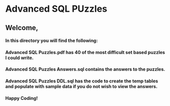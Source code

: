# Advanced SQL PUzzles

## Welcome,

#### In this directory you will find the following:

#### Advanced SQL Puzzles.pdf has 40 of the most difficult set based puzzles I could write.  

#### Advanced SQL Puzzles Answers.sql contains the answers to the puzzles.

#### Advanced SQL Puzzles DDL.sql has the code to create the temp tables and populate with sample data if you do not wish to view the answers.

#### Happy Coding!
